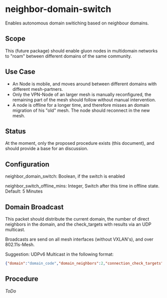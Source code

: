 # neighbor-domain-switch
Enables autonomous domain switiching based on neighbour domains.

## Scope

This (future package) should enable gluon nodes in multidomain networks to "roam" between different domains of the same community.

## Use Case

- An Node is mobile, and moves around between different domains with different mesh-partners.
- Only the VPN-Node of an larger mesh is manually reconfigured, the remaining part of the mesh should follow without manual intervention.
- A node is offline for a longer time, and therefore misses an domain migration of his "old" mesh. The node should reconnect in the new mesh.

## Status

At the moment, only the proposed procedure exists (this document), and should provide a base for an discussion.

## Configuration

neighbor_domain_switch: Boolean, if the switch is enabled

neighbor_switch_offline_mins: Integer, Switch after this time in offline state. Default: 5 Minutes

## Domain Broadcast

This packet should distribute the current domain, the number of direct neighbors in the domain, and the check_targets with results via an UDP multicast.

Broadcasts are send on all mesh interfaces (without VXLAN's), and over 802.11s-Mesh.

Suggestion: UDPv6 Multicast in the following format:

```json
{"domain":"domain_code","domain_neighbors":2,"connection_check_targets":[{"[2001:0db8::1]":true,"[2001:0db8::2]":false}]}
```

## Procedure

*ToDo*

